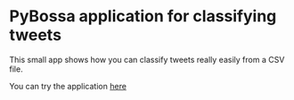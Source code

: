 PyBossa application for classifying tweets
==========================================

This small app shows how you can classify tweets really easily from a CSV
file.

You can try the application [here](http://crowdcrafting.org/app/oklahomacityTornado)
